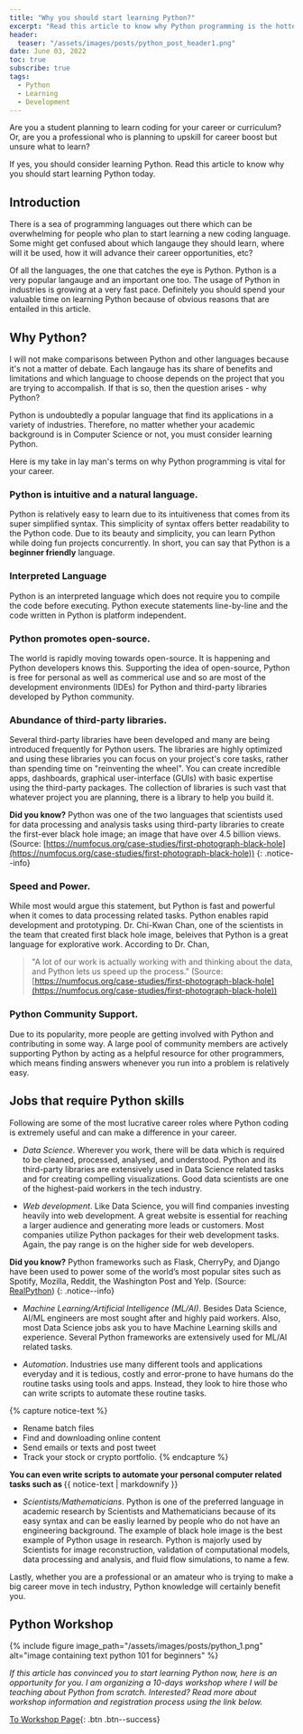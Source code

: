 ```yaml
---
title: "Why you should start learning Python?"
excerpt: "Read this article to know why Python programming is the hottest language to start learning now."
header:
  teaser: "/assets/images/posts/python_post_header1.png"
date: June 03, 2022
toc: true
subscribe: true
tags:
  - Python
  - Learning
  - Development
---
```


Are you a student planning to learn coding for your career or curriculum? Or, are you a professional who is planning to upskill for career boost but unsure what to learn?

If yes, you should consider learning Python. Read this article to know why you should start learning Python today.

## Introduction

There is a sea of programming languages out there which can be overwhelming for people who plan to start learning a new coding language. Some might get confused about which langauge they should learn, where will it be used, how it will advance their career opportunities, etc?

Of all the languages, the one that catches the eye is Python. Python is a very popular langauge and an important one too. The usage of Python in industries is growing at a very fast pace. Definitely you should spend your valuable time on learning Python because of obvious reasons that are entailed in this article. 

## Why Python?

I will not make comparisons between Python and other languages because it's not a matter of debate. Each langauge has its share of benefits and limitations and which language to choose depends on the project that you are trying to accompalish. If that is so, then the question arises - why Python?

Python is undoubtedly a popular language that find its applications in a variety of industries. Therefore, no matter whether your academic background is in Computer Science or not, you must consider learning Python. 

Here is my take in lay man's terms on why Python programming is vital for your career.

### Python is intuitive and a natural language.

Python is relatively easy to learn due to its intuitiveness that comes from its super simplified syntax. This simplicity of syntax offers better readability to the Python code. Due to its beauty and simplicity, you can learn Python while doing fun projects concurrently. In short, you can say that Python is a **beginner friendly** language.  

### Interpreted Language

Python is an interpreted language which does not require you to compile the code before executing. Python execute statements line-by-line and the code written in Python is platform independent.  

### Python promotes open-source.

 The world is rapidly moving towards open-source. It is happening and Python developers knows this. Supporting the idea of open-source, Python is free for personal as well as commerical use and so are most of the development environments (IDEs) for Python and third-party libraries developed by Python community.

### Abundance of third-party libraries.

Several third-party libraries have been developed and many are being introduced frequently for Python users. The libraries are highly optimized and using these libraries you can focus on your project's core tasks, rather than spending time on "reinventing the wheel". You can create incredible apps, dashboards, graphical user-interface (GUIs) with basic expertise using the third-party packages. The collection of libraries is such vast that whatever project you are planning, there is a library to help you build it.

**Did you know?** Python was one of the two languages that scientists used for data processing and analysis tasks using third-party libraries to create the first-ever black hole image; an image that have over 4.5 billion views. (Source: [https://numfocus.org/case-studies/first-photograph-black-hole](https://numfocus.org/case-studies/first-photograph-black-hole))
{: .notice--info}

### Speed and Power.

While most would argue this statement, but Python is fast and powerful when it comes to data processing related tasks. Python enables rapid development and prototyping. Dr. Chi-Kwan Chan, one of the scientists in the team that created first black hole image, beleives that Python is a great language for explorative work. According to Dr. Chan,
> "A lot of our work is actually working with and thinking about the data, and Python lets us speed up the process.”  (Source: [https://numfocus.org/case-studies/first-photograph-black-hole](https://numfocus.org/case-studies/first-photograph-black-hole))  

### Python Community Support.

Due to its popularity, more people are getting involved with Python and contributing in some way. A large pool of community members are actively supporting Python by acting as a helpful resource for other programmers, which means finding answers whenever you run into a problem is relatively easy.

## Jobs that require Python skills

Following are some of the most lucrative career roles where Python coding is extremely useful and can make a difference in your career.

* *Data Science*. Wherever you work, there will be data which is required to be cleaned, processed, analysed, and understood. Python and its third-party libraries are extensively used in Data Science related tasks and for creating compelling visualizations. Good data scientists are one of the highest-paid workers in the tech industry.

* *Web development*. Like Data Science, you will find companies investing heavily into web development. A great website is essential for reaching a larger audience and generating more leads or customers. Most companies utilize Python packages for their web development tasks. Again, the pay range is on the higher side for web developers.

**Did you know?** Python frameworks such as Flask, CherryPy, and Django have been used to power some of the world’s most popular sites such as Spotify, Mozilla, Reddit, the Washington Post and Yelp. (Source: [RealPython](https://realpython.com/tutorials/web-dev/#:~:text=One%20area%20where%20Python%20shines,the%20Washington%20Post%20and%20Yelp.))
{: .notice--info}

* *Machine Learning/Artificial Intelligence (ML/AI)*. Besides Data Science, AI/ML engineers are most sought after and highly paid workers. Also, most Data Science jobs ask you to have Machine Learning skills and experience. Several Python frameworks are extensively used for ML/AI related tasks.

* *Automation*. Industries use many different tools and applications everyday and it is tedious, costly and error-prone to have humans do the routine tasks using tools and apps. Instead, they look to hire those who can write scripts to automate these routine tasks.

{% capture notice-text %}

* Rename batch files
* Find and downloading online content
* Send emails or texts and post tweet
* Track your stock or crypto portfolio.
{% endcapture %}

<div class="notice--info">
  <b class="no_toc"> You can even write scripts to automate your personal computer related tasks such as  </b>
  {{ notice-text | markdownify }}
</div>

* *Scientists/Mathematicians*. Python is one of the preferred language in academic research by Scientists and Mathematicians because of its easy syntax and can be easliy learned by people who do not have an engineering background. The example of black hole image is the best example of Python usage in research. Python is majorly used by Scientists for image reconstruction, validation of computational models, data processing and analysis, and fluid flow simulations, to name a few.

Lastly, whether you are a professional or an amateur who is trying to make a big career move in tech industry, Python knowledge will certainly benefit you.

## Python Workshop

{% include figure image_path="/assets/images/posts/python_1.png" alt="image containing text python 101 for beginners" %}

*If this article has convinced you to start learning Python now, here is an opportunity for you. I am organizing a 10-days workshop where I will be teaching about Python from scratch. Interested? Read more about workshop information and registration process using the link below.*

[To Workshop Page][1]{: .btn .btn--success}

[1]: https://rzp.io/l/python101workshops